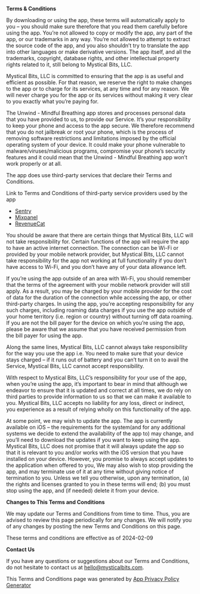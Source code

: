 **Terms & Conditions**

By downloading or using the app, these terms will automatically apply to you – you should make sure therefore that you read them carefully before using the app. You’re not allowed to copy or modify the app, any part of the app, or our trademarks in any way. You’re not allowed to attempt to extract the source code of the app, and you also shouldn’t try to translate the app into other languages or make derivative versions. The app itself, and all the trademarks, copyright, database rights, and other intellectual property rights related to it, still belong to Mystical Bits, LLC.

Mystical Bits, LLC is committed to ensuring that the app is as useful and efficient as possible. For that reason, we reserve the right to make changes to the app or to charge for its services, at any time and for any reason. We will never charge you for the app or its services without making it very clear to you exactly what you’re paying for.

The Unwind - Mindful Breathing app stores and processes personal data that you have provided to us, to provide our Service. It’s your responsibility to keep your phone and access to the app secure. We therefore recommend that you do not jailbreak or root your phone, which is the process of removing software restrictions and limitations imposed by the official operating system of your device. It could make your phone vulnerable to malware/viruses/malicious programs, compromise your phone’s security features and it could mean that the Unwind - Mindful Breathing app won’t work properly or at all.

The app does use third-party services that declare their Terms and Conditions.

Link to Terms and Conditions of third-party service providers used by the app

*   [Sentry](https://sentry.io/terms/)
*   [Mixpanel](https://mixpanel.com/legal/terms-of-use/)
*   [RevenueCat](https://www.revenuecat.com/terms)

You should be aware that there are certain things that Mystical Bits, LLC will not take responsibility for. Certain functions of the app will require the app to have an active internet connection. The connection can be Wi-Fi or provided by your mobile network provider, but Mystical Bits, LLC cannot take responsibility for the app not working at full functionality if you don’t have access to Wi-Fi, and you don’t have any of your data allowance left.

If you’re using the app outside of an area with Wi-Fi, you should remember that the terms of the agreement with your mobile network provider will still apply. As a result, you may be charged by your mobile provider for the cost of data for the duration of the connection while accessing the app, or other third-party charges. In using the app, you’re accepting responsibility for any such charges, including roaming data charges if you use the app outside of your home territory (i.e. region or country) without turning off data roaming. If you are not the bill payer for the device on which you’re using the app, please be aware that we assume that you have received permission from the bill payer for using the app.

Along the same lines, Mystical Bits, LLC cannot always take responsibility for the way you use the app i.e. You need to make sure that your device stays charged – if it runs out of battery and you can’t turn it on to avail the Service, Mystical Bits, LLC cannot accept responsibility.

With respect to Mystical Bits, LLC’s responsibility for your use of the app, when you’re using the app, it’s important to bear in mind that although we endeavor to ensure that it is updated and correct at all times, we do rely on third parties to provide information to us so that we can make it available to you. Mystical Bits, LLC accepts no liability for any loss, direct or indirect, you experience as a result of relying wholly on this functionality of the app.

At some point, we may wish to update the app. The app is currently available on iOS – the requirements for the system(and for any additional systems we decide to extend the availability of the app to) may change, and you’ll need to download the updates if you want to keep using the app. Mystical Bits, LLC does not promise that it will always update the app so that it is relevant to you and/or works with the iOS version that you have installed on your device. However, you promise to always accept updates to the application when offered to you, We may also wish to stop providing the app, and may terminate use of it at any time without giving notice of termination to you. Unless we tell you otherwise, upon any termination, (a) the rights and licenses granted to you in these terms will end; (b) you must stop using the app, and (if needed) delete it from your device.

**Changes to This Terms and Conditions**

We may update our Terms and Conditions from time to time. Thus, you are advised to review this page periodically for any changes. We will notify you of any changes by posting the new Terms and Conditions on this page.

These terms and conditions are effective as of 2024-02-09

**Contact Us**

If you have any questions or suggestions about our Terms and Conditions, do not hesitate to contact us at hello@mysticalbits.com.

This Terms and Conditions page was generated by [App Privacy Policy Generator](https://app-privacy-policy-generator.nisrulz.com/)
